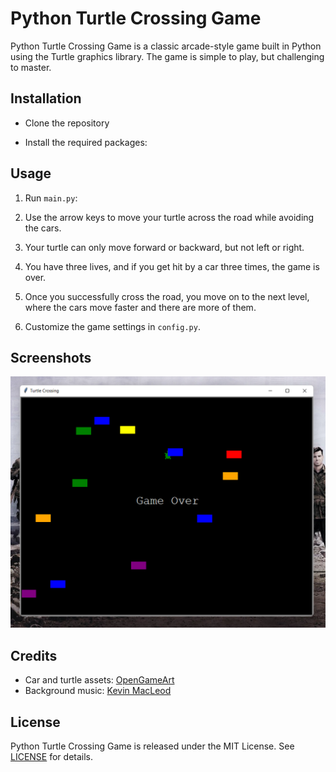 # Python Turtle Crossing Game

Python Turtle Crossing Game is a classic arcade-style game built in Python using the Turtle graphics library. The game is simple to play, but challenging to master.

## Installation

 - Clone the repository

 - Install the required packages:

## Usage

1. Run `main.py`:


2. Use the arrow keys to move your turtle across the road while avoiding the cars.

3. Your turtle can only move forward or backward, but not left or right.

4. You have three lives, and if you get hit by a car three times, the game is over.

5. Once you successfully cross the road, you move on to the next level, where the cars move faster and there are more of them.

6. Customize the game settings in `config.py`.

## Screenshots

![Screenshot of Python Turtle Crossing Game](https://github.com/aienx/python-archive/blob/main/py-crossgame/snap.png)
## Credits

- Car and turtle assets: [OpenGameArt](https://opengameart.org/content/2d-turtle-pack)
- Background music: [Kevin MacLeod](https://incompetech.com/music/royalty-free/index.html?isrc=USUAN1100345)

## License

Python Turtle Crossing Game is released under the MIT License. See [LICENSE](/LICENSE) for details.



